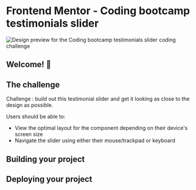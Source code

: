 # Frontend Mentor - Coding bootcamp testimonials slider

![Design preview for the Coding bootcamp testimonials slider coding challenge](./img/desktop-preview.jpg)

## Welcome! 👋


## The challenge

Challenge : build out this testimonial slider and get it looking as close to the design as possible.



Users should be able to: 

- View the optimal layout for the component depending on their device's screen size
- Navigate the slider using either their mouse/trackpad or keyboard





## Building your project



## Deploying your project






